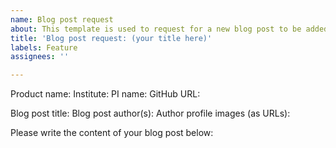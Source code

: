 ```yaml
---
name: Blog post request
about: This template is used to request for a new blog post to be added to the Blog tab.
title: 'Blog post request: (your title here)'
labels: Feature
assignees: ''

---
```


Product name:
Institute:
PI name:
GitHub URL:

Blog post title: 
Blog post author(s): 
Author profile images (as URLs): 

Please write the content of your blog post below: